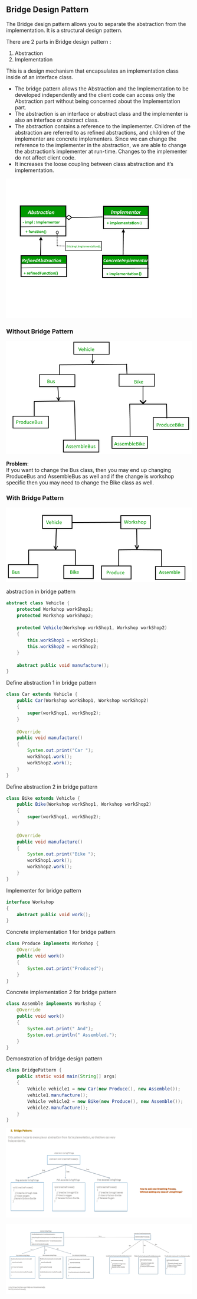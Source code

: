 ## Bridge Design Pattern
The Bridge design pattern allows you to separate the abstraction from the implementation. It is a structural design pattern. 

There are 2 parts in Bridge design pattern : 
1. Abstraction
2. Implementation

This is a design mechanism that encapsulates an implementation class inside of an interface class.  

- The bridge pattern allows the Abstraction and the Implementation to be developed independently and the client code can access only the Abstraction part without being concerned about the Implementation part.
- The abstraction is an interface or abstract class and the implementer is also an interface or abstract class.
- The abstraction contains a reference to the implementer. Children of the abstraction are referred to as refined abstractions, and children of the implementer are concrete implementers. Since we can change the reference to the implementer in the abstraction, we are able to change the abstraction’s implementer at run-time. Changes to the implementer do not affect client code.
- It increases the loose coupling between class abstraction and it’s implementation.

![alt text](bridge-1.png)

### Without Bridge Pattern
![alt text](bridge-3.png)

**Problem**:\
If you want to change the Bus class, then you may end up changing ProduceBus and AssembleBus as well and if the change is workshop specific then you may need to change the Bike class as well.

### With Bridge Pattern
![alt text](bridge-2.png)

abstraction in bridge pattern
```java
abstract class Vehicle {
	protected Workshop workShop1;
	protected Workshop workShop2;

	protected Vehicle(Workshop workShop1, Workshop workShop2)
	{
		this.workShop1 = workShop1;
		this.workShop2 = workShop2;
	}

	abstract public void manufacture();
}
```

Define abstraction 1 in bridge pattern
```java
class Car extends Vehicle {
	public Car(Workshop workShop1, Workshop workShop2)
	{
		super(workShop1, workShop2);
	}

	@Override
	public void manufacture()
	{
		System.out.print("Car ");
		workShop1.work();
		workShop2.work();
	}
}
```
Define abstraction 2 in bridge pattern
```java
class Bike extends Vehicle {
	public Bike(Workshop workShop1, Workshop workShop2)
	{
		super(workShop1, workShop2);
	}

	@Override
	public void manufacture()
	{
		System.out.print("Bike ");
		workShop1.work();
		workShop2.work();
	}
}
```
Implementer for bridge pattern
```java
interface Workshop
{
	abstract public void work();
}
```
Concrete implementation 1 for bridge pattern
```java
class Produce implements Workshop {
	@Override
	public void work()
	{
		System.out.print("Produced");
	}
}
```
Concrete implementation 2 for bridge pattern
```java
class Assemble implements Workshop {
	@Override
	public void work()
	{
		System.out.print(" And");
		System.out.println(" Assembled.");
	}
}
```

Demonstration of bridge design pattern
```java
class BridgePattern {
	public static void main(String[] args)
	{
		Vehicle vehicle1 = new Car(new Produce(), new Assemble());
		vehicle1.manufacture();
		Vehicle vehicle2 = new Bike(new Produce(), new Assemble());
		vehicle2.manufacture();
	}
}
```

![alt text](<bridge-4.png>)

![alt text](<bridge-5.png>)